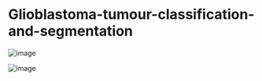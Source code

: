 # Glioblastoma-tumour-classification-and-segmentation

![image](https://github.com/ironghost007/Glioblastoma-tumour-classification-and-segmentation/assets/39977284/f047cd98-9c06-4e98-9a17-64dc43ddc9c1)


![image](https://github.com/ironghost007/Glioblastoma-tumour-classification-and-segmentation/assets/39977284/2eeb2c2a-f35b-4055-9ec7-c0db9140f7fb)
